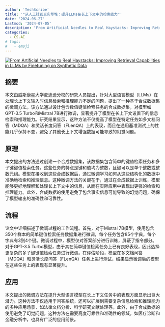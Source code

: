 ```yaml
---
author: 'TechScribe'
title: '"从人工针到真实草堆：提升LLMs在长上下文中的检索能力"'
date: '2024-06-27'
Lastmod: '2024-07-05'
description: 'From Artificial Needles to Real Haystacks: Improving Retrieval Capabilities in LLMs by Finetuning on Synthetic Data'
categories:
  - CS.AI
# tags:
#   - emoji
---
```


[![From Artificial Needles to Real Haystacks: Improving Retrieval Capabilities in LLMs by Finetuning on Synthetic Data](https://arxiv-research-1301205113.cos.ap-guangzhou.myqcloud.com/images/2406.19292v1.pdf_0.jpg)](https://arxiv.org/abs/2406.19292v1)

## 摘要

本文由威斯康星大学麦迪逊分校的研究人员提出，针对大型语言模型（LLMs）在处理长上下文输入时信息检索和推理能力不足的问题，提出了一种基于合成数据集的微调方法。该方法通过设计包含数值键值检索任务的合成数据集，对模型如GPT-3.5 Turbo和Mistral 7B进行微调，显著提升了模型在长上下文设置下的信息检索和推理能力。研究结果显示，这种方法不仅提高了模型在特定任务如多文档问答（MDQA）和灵活长度问答（FLenQA）上的表现，而且在通用基准测试上的性能几乎保持不变，避免了其他长上下文增强数据可能导致的幻觉问题。<!--more-->

## 原理

本文提出的方法通过创建一个合成数据集，该数据集包含简单的键值检索任务和多子键键值检索任务。这些任务的特点是键和值均为整数，且键可以是单个整数或整数元组。模型在接收到这些合成数据后，通过微调学习如何从这些结构化的数据中准确地检索和推理信息。这种微调方法的关键在于，通过在合成数据上训练，模型能够更好地理解和处理长上下文中的信息，从而在实际应用中表现出更强的检索和推理能力。此外，合成数据的使用避免了包含事实信息可能导致的幻觉问题，确保了模型输出的准确性和可靠性。

## 流程

论文中详细描述了微调过程的工作流程。首先，对于Mistral 7B模型，使用包含350个样本的简单键值检索任务数据集进行微调，每个任务包含85个字典，每个字典有3到4个键。微调过程中，模型仅对答案部分进行训练，屏蔽了指令部分。对于GPT-3.5 Turbo模型，由于其在简单键值检索任务上已有良好表现，因此选择更复杂的多子键键值检索任务进行微调。在评估阶段，模型在多文档问答（MDQA）和灵活长度问答（FLenQA）任务上进行测试，结果显示微调后的模型在这些任务上的表现有显著提升。

## 应用

本文提出的微调方法在提升大型语言模型在长上下文任务中的表现方面显示出巨大潜力。这种方法不仅适用于问答系统，还可以扩展到需要复杂信息检索和推理能力的多种应用场景，如法律文档分析、科学研究文献处理等。此外，由于合成数据的使用避免了幻觉问题，这种方法在需要高度可靠性和准确性的领域，如医疗诊断和金融分析中，也具有广泛的应用前景。